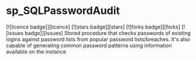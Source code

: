 # sp_SQLPasswordAudit
<a name="header1"></a>
[![licence badge]][licence]
[![stars badge]][stars]
[![forks badge]][forks]
[![issues badge]][issues]
Stored procedure that checks passwords of existing logins against password lists from popular password lists/breaches. It's also capable of generating common password patterns using information available on the instance
